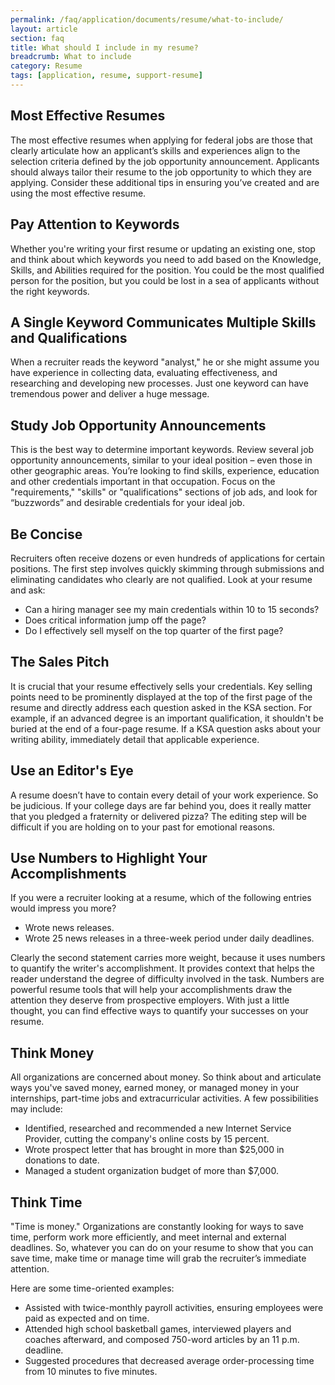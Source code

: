 ```yaml
---
permalink: /faq/application/documents/resume/what-to-include/
layout: article
section: faq
title: What should I include in my resume?
breadcrumb: What to include
category: Resume
tags: [application, resume, support-resume]
---
```


## Most Effective Resumes

The most effective resumes when applying for federal jobs are those that clearly articulate how an applicant’s skills and experiences align to the selection criteria defined by the job opportunity announcement. Applicants should always tailor their resume to the job opportunity to which they are applying. Consider these additional tips in ensuring you’ve created and are using the most effective resume.


## Pay Attention to Keywords

Whether you're writing your first resume or updating an existing one, stop and think about which keywords you need to add based on the Knowledge, Skills, and Abilities required for the position. You could be the most qualified person for the position, but you could be lost in a sea of applicants without the right keywords.


## A Single Keyword Communicates Multiple Skills and Qualifications

When a recruiter reads the keyword "analyst," he or she might assume you have experience in collecting data, evaluating effectiveness, and researching and developing new processes. Just one keyword can have tremendous power and deliver a huge message.


## Study Job Opportunity Announcements

This is the best way to determine important keywords. Review several job opportunity announcements, similar to your ideal position – even those in other geographic areas. You’re looking to find skills, experience, education and other credentials important in that occupation. Focus on the "requirements," "skills" or "qualifications" sections of job ads, and look for “buzzwords” and desirable credentials for your ideal job.


## Be Concise

Recruiters often receive dozens or even hundreds of applications for certain positions. The first step involves quickly skimming through submissions and eliminating candidates who clearly are not qualified. Look at your resume and ask:

* Can a hiring manager see my main credentials within 10 to 15 seconds?
* Does critical information jump off the page?
* Do I effectively sell myself on the top quarter of the first page?

## The Sales Pitch

It is crucial that your resume effectively sells your credentials. Key selling points need to be prominently displayed at the top of the first page of the resume and directly address each question asked in the KSA section. For example, if an advanced degree is an important qualification, it shouldn't be buried at the end of a four-page resume. If a KSA question asks about your writing ability, immediately detail that applicable experience.


## Use an Editor's Eye

A resume doesn’t have to contain every detail of your work experience. So be judicious. If your college days are far behind you, does it really matter that you pledged a fraternity or delivered pizza? The editing step will be difficult if you are holding on to your past for emotional reasons.


## Use Numbers to Highlight Your Accomplishments

If you were a recruiter looking at a resume, which of the following entries would impress you more?

* Wrote news releases.
* Wrote 25 news releases in a three-week period under daily deadlines.

Clearly the second statement carries more weight, because it uses numbers to quantify the writer's accomplishment. It provides context that helps the reader understand the degree of difficulty involved in the task. Numbers are powerful resume tools that will help your accomplishments draw the attention they deserve from prospective employers. With just a little thought, you can find effective ways to quantify your successes on your resume.


## Think Money

All organizations are concerned about money. So think about and articulate ways you've saved money, earned money, or managed money in your internships, part-time jobs and extracurricular activities. A few possibilities may include:

* Identified, researched and recommended a new Internet Service Provider, cutting the company's online costs by 15 percent.
* Wrote prospect letter that has brought in more than $25,000 in donations to date.
* Managed a student organization budget of more than $7,000.

## Think Time

"Time is money." Organizations are constantly looking for ways to save time, perform work more efficiently, and meet internal and external deadlines. So, whatever you can do on your resume to show that you can save time, make time or manage time will grab the recruiter’s immediate attention.

Here are some time-oriented examples:

* Assisted with twice-monthly payroll activities, ensuring employees were paid as expected and on time.
* Attended high school basketball games, interviewed players and coaches afterward, and composed 750-word articles by an 11 p.m. deadline.
* Suggested procedures that decreased average order-processing time from 10 minutes to five minutes.
